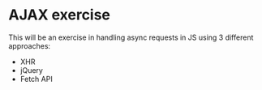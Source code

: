 # AJAX exercise

This will be an exercise in handling async requests in JS using 3 different approaches:

- XHR
- jQuery
- Fetch API